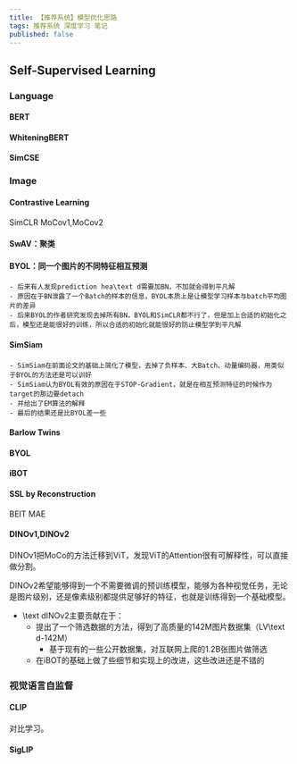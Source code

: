 ```yaml
---
title: 【推荐系统】模型优化思路
tags: 推荐系统 深度学习 笔记
published: false
---
```



## Self-Supervised Learning

### Language
#### BERT
#### WhiteningBERT
#### SimCSE

### Image

#### Contrastive Learning
SimCLR
MoCov1,MoCov2

#### SwAV：聚类

#### BYOL：同一个图片的不同特征相互预测
    - 后来有人发现prediction hea\text d需要加BN，不加就会得到平凡解
    - 原因在于BN泄露了一个Batch的样本的信息，BYOL本质上是让模型学习样本与batch平均图片的差异
    - 后来BYOL的作者研究发现去掉所有BN，BYOL和SimCLR都不行了，但是加上合适的初始化之后，模型还是能很好的训练，所以合适的初始化就能很好的防止模型学到平凡解
#### SimSiam
    - SimSiam在前面论文的基础上简化了模型，去掉了负样本、大Batch、动量编码器，用类似于BYOL的方法还是可以训好
    - SimSiam认为BYOL有效的原因在于STOP-Gradient，就是在相互预测特征的时候作为target的那边要detach
    - 并给出了EM算法的解释
    - 最后的结果还是比BYOL差一些
#### Barlow Twins
#### BYOL
#### iBOT

#### SSL by Reconstruction
BEIT
MAE

#### DINOv1,DINOv2
DINOv1把MoCo的方法迁移到ViT，发现ViT的Attention很有可解释性，可以直接做分割。

DINOv2希望能够得到一个不需要微调的预训练模型，能够为各种视觉任务，无论是图片级别，还是像素级别都提供足够好的特征，也就是训练得到一个基础模型。

- \text dINOv2主要贡献在于：
    - 提出了一个筛选数据的方法，得到了高质量的142M图片数据集（LV\text d-142M）
        - 基于现有的一些公开数据集，对互联网上爬的1.2B张图片做筛选
    - 在iBOT的基础上做了些细节和实现上的改进，这些改进还是不错的

### 视觉语言自监督
#### CLIP
对比学习。

#### SigLIP

